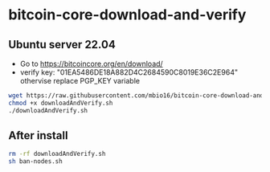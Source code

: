 # bitcoin-core-download-and-verify
## Ubuntu server 22.04

- Go to https://bitcoincore.org/en/download/ 
- verify key: "01EA5486DE18A882D4C2684590C8019E36C2E964" othervise replace PGP_KEY variable

```sh
wget https://raw.githubusercontent.com/mbio16/bitcoin-core-download-and-verify/main/downloadAndVerify.sh
chmod +x downloadAndVerify.sh
./downloadAndVerify.sh
```

## After install
```sh
rm -rf downloadAndVerify.sh
sh ban-nodes.sh
```

